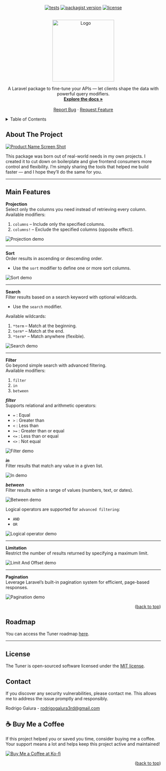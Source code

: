<a id="readme-top"></a>

<p align="center">
<a href="https://github.com/rodrigogalura/tuner/actions/workflows/pest.yml"><img src="https://img.shields.io/github/actions/workflow/status/rodrigogalura/tuner/pest.yml?label=tests" alt="tests"></a>
<a href="https://packagist.org/packages/rodrigogalura/tuner"><img src="https://img.shields.io/packagist/v/rodrigogalura/tuner" alt="packagist version"></a>
<!-- <a href="https://packagist.org/packages/rodrigogalura/tuner"><img src="https://img.shields.io/packagist/dt/rodrigogalura/tuner" alt="packagist downloads"></a> -->
<a href="https://packagist.org/packages/rodrigogalura/tuner"><img src="https://img.shields.io/github/license/rodrigogalura/tuner" alt="license"></a>
</p>

<!-- PROJECT LOGO -->
<br />
<div align="center">
  <a href="https://github.com/rodrigogalura/tuner">
    <img src="./art/tuner.png" alt="Logo" width="200">
  </a>

<!-- <h3 align="center">Tuner</h3> -->

  <p align="center">
    A Laravel package to fine-tune your APIs — let clients shape the data with powerful query modifiers.
    <br />
    <a href="https://rodrigogalura.github.io/tuner/docs/installation-guide.html"><strong>Explore the docs »</strong></a>
    <br />
    <br />
    <!-- <a href="https://github.com/rodrigogalura/tuner">View Demo</a>
    &middot; -->
    <a href="https://github.com/rodrigogalura/tuner/issues/new?labels=bug&template=bug-report---.md">Report Bug</a>
    &middot;
    <a href="https://github.com/rodrigogalura/tuner/issues/new?labels=enhancement&template=feature-request---.md">Request Feature</a>
  </p>
</div>



<!-- TABLE OF CONTENTS -->
<details>
  <summary>Table of Contents</summary>
  <ol>
    <li>
      <a href="#about-the-project">About The Project</a>
    </li>
    <li><a href="#main-features">Main Features</a></li>
    <li><a href="#roadmap">Roadmap</a></li>
    <li><a href="#contributing">Contributing</a></li>
    <li><a href="#license">License</a></li>
    <li><a href="#contact">Contact</a></li>
    <li><a href="#buy-me-a-coffee">Buy Me a Coffee</a></li>
  </ol>
</details>


<!-- ABOUT THE PROJECT -->
## About The Project

[![Product Name Screen Shot][product-screenshot]](https://rodrigogalura.github.io/tuner/docs/installation-guide.html)

This package was born out of real-world needs in my own projects. I created it to cut down on boilerplate and give frontend consumers more control and flexibility. I’m simply sharing the tools that helped me build faster — and I hope they’ll do the same for you.

<!-- Here's a blank template to get started. To avoid retyping too much info, do a search and replace with your text editor for the following: `rodrigogalura`, `tuner`, `rodrigogalura`, `rodrigogalura`, `gmail`, `rodrigogalura3rd`, `Tuner`, `project_description`, `MIT` -->

<!-- <p align="right">(<a href="#readme-top">back to top</a>)</p> -->

---

## Main Features

**Projection**  
Select only the columns you need instead of retrieving every column.  
Available modifiers:  
1. `columns` – Include only the specified columns.  
2. `columns!` – Exclude the specified columns (opposite effect).  

![Projection demo][columns-gif]

---

**Sort**  
Order results in ascending or descending order.  
- Use the `sort` modifier to define one or more sort columns.  

![Sort demo][sort-gif]

---

**Search**  
Filter results based on a search keyword with optional wildcards.  
- Use the `search` modifier.  

Available wildcards:  
1. `*term` – Match at the beginning.  
2. `term*` – Match at the end.  
3. `*term*` – Match anywhere (flexible).  

![Search demo][search-gif]

---

**Filter**  
Go beyond simple search with advanced filtering.  
Available modifiers:  
1. `filter`  
2. `in`  
3. `between`  

_**filter**_  
Supports relational and arithmetic operators:  
- `=` : Equal  
- `>` : Greater than  
- `<` : Less than  
- `>=` : Greater than or equal  
- `<=` : Less than or equal  
- `<>` : Not equal  

![Filter demo][filter-gif]

_**in**_  
Filter results that match any value in a given list.  

![In demo][in-gif]

_**between**_  
Filter results within a range of values (numbers, text, or dates).  

![Between demo][between-gif]

Logical operators are supported for `advanced filtering`:  
- `AND`  
- `OR`  

![Logical operator demo][logical-and-gif]

---

**Limitation**  
Restrict the number of results returned by specifying a maximum limit.  

![Limit And Offset demo][limit-offset-gif]

---

**Pagination**  
Leverage Laravel’s built-in pagination system for efficient, page-based responses.  

![Pagination demo][pagination-gif]

<p align="right">(<a href="#readme-top">back to top</a>)</p>

<!-- ROADMAP -->
## Roadmap

You can access the Tuner roadmap [here][project_roadmap-url].

---

<!-- ## Contributing

We welcome contributions! See our [CONTRIBUTING.md][contributing-url] for details.  
Please note that we follow a [Code of Conduct][code_of_conduct-url].

---

### Top contributors:

<a href="https://github.com/rodrigogalura/tuner/graphs/contributors">
  <img src="https://contrib.rocks/image?repo=rodrigogalura/tuner" alt="contrib.rocks image" />
</a>

--- -->

<!-- LICENSE -->
## License

The Tuner is open-sourced software licensed under the [MIT license][mit-license-url].


<!-- CONTACT -->
## Contact

If you discover any security vulnerabilities, please contact me. This allows me to address the issue promptly and responsibly.

Rodrigo Galura - rodrigogalura3rd@gmail.com

<!-- ACKNOWLEDGMENTS -->
<!-- ## Acknowledgments

* []()
* []()
* []()

<p align="right">(<a href="#readme-top">back to top</a>)</p> -->

## ☕️ Buy Me a Coffee

If this project helped you or saved you time, consider buying me a coffee. Your support means a lot and helps keep this project active and maintained!

[![Buy Me a Coffee at Ko-fi](https://ko-fi.com/img/githubbutton_sm.svg)][kofi-url]

<p align="right">(<a href="#readme-top">back to top</a>)</p>

<!-- MARKDOWN LINKS, IMAGES, and GIFs -->
<!-- https://www.markdownguide.org/basic-syntax/#reference-style-links -->
[product-screenshot]: ./art/image.png
[columns-gif]: ./art/columns.gif
[sort-gif]: ./art/sort.gif
[search-gif]: ./art/search.gif
[filter-gif]: ./art/filter.gif
[in-gif]: ./art/in.gif
[between-gif]: ./art/between.gif
[logical-and-gif]: ./art/logical-and.gif
[limit-offset-gif]: ./art/limit-offset.gif
[pagination-gif]: ./art/pagination.gif

<!-- Account -->
[kofi-url]: https://ko-fi.com/rodrigogalura

<!-- Repo links -->
[pull_request_template-url]: https://github.com/rodrigogalura/tuner/blob/main/.github/PULL_REQUEST_TEMPLATE.md
[security-url]: https://github.com/rodrigogalura/tuner/blob/main/.github/SECURITY.md
[feature_request-url]: https://github.com/rodrigogalura/tuner/blob/main/.github/ISSUE_TEMPLATE/feature_request.md
[bug_report-url]: https://github.com/rodrigogalura/tuner/blob/main/.github/ISSUE_TEMPLATE/bug_report.md
[contributing-url]: https://github.com/rodrigogalura/tuner/blob/main/CONTRIBUTING.md
[changelog-url]: https://github.com/rodrigogalura/tuner/blob/main/CHANGELOG.md
[mit-license-url]: https://github.com/rodrigogalura/tuner/blob/main/LICENSE
[code_of_conduct-url]: https://github.com/rodrigogalura/tuner/blob/main/CODE_OF_CONDUCT.md
[issues-url]: https://github.com/rodrigogalura/tuner/issues
[project_roadmap-url]: https://github.com/users/rodrigogalura/projects/10/views/5?layout=board

